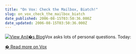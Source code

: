 ```yaml
---
title: "On Vox: Check the Mailbox, Biatch!"
slug: on_vox_check_the_mailbox_biatch
date_published: 2006-08-15T03:50:36.000Z
date_updated: 2006-08-15T03:50:36.000Z
---
```


[![View Anil�s Blog](http://up1.vox.com/6a00b8ea067a51dece00c2251fc277604a-50si)](http://anil.vox.com/)Vox asks lots of personal questions. Today:

[� Read more on Vox](http://anil.vox.com/library/post/check-the-mailbox-biatch.html)

